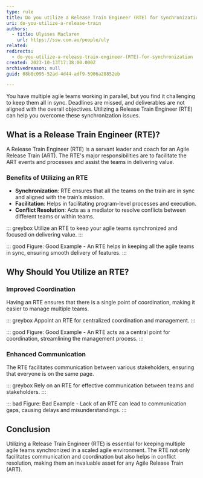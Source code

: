 ```yaml
---
type: rule
title: Do you utilize a Release Train Engineer (RTE) for synchronization?
uri: do-you-utilize-a-release-train
authors:
  - title: Ulysses Maclaren
    url: https://ssw.com.au/people/uly
related:
redirects:
  - do-you-utilize-a-release-train-engineer-(RTE)-for-synchronization
created: 2023-10-13T17:38:00.000Z
archivedreason: null
guid: 08b0c095-52ad-4d44-adf9-5906a28852eb

---
```

You have multiple agile teams working in parallel, but you find it challenging to keep them all in sync. Deadlines are missed, and deliverables are not aligned with the overall objectives. Utilizing a Release Train Engineer (RTE) can help you overcome these synchronization issues.

<!--endintro-->

## What is a Release Train Engineer (RTE)?

A Release Train Engineer (RTE) is a servant leader and coach for an Agile Release Train (ART). The RTE's major responsibilities are to facilitate the ART events and processes and assist the teams in delivering value.

### Benefits of Utilizing an RTE

- **Synchronization**: RTE ensures that all the teams on the train are in sync and aligned with the train’s mission.
- **Facilitation**: Helps in facilitating program-level processes and execution.
- **Conflict Resolution**: Acts as a mediator to resolve conflicts between different teams or within teams.

::: greybox
Utilize an RTE to keep your agile teams synchronized and focused on delivering value.
:::

::: good
Figure: Good Example - An RTE helps in keeping all the agile teams in sync, ensuring smooth delivery of features.
:::

## Why Should You Utilize an RTE?

### Improved Coordination

Having an RTE ensures that there is a single point of coordination, making it easier to manage multiple teams.

::: greybox
Appoint an RTE for centralized coordination and management.
:::

::: good
Figure: Good Example - An RTE acts as a central point for coordination, streamlining the management process.
:::

### Enhanced Communication

The RTE facilitates communication between various stakeholders, ensuring that everyone is on the same page.

::: greybox
Rely on an RTE for effective communication between teams and stakeholders.
:::

::: bad
Figure: Bad Example - Lack of an RTE can lead to communication gaps, causing delays and misunderstandings.
:::

## Conclusion

Utilizing a Release Train Engineer (RTE) is essential for keeping multiple agile teams synchronized in a scaled agile environment. The RTE not only facilitates communication and coordination but also helps in conflict resolution, making them an invaluable asset for any Agile Release Train (ART).
